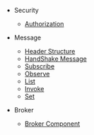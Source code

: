 * Security
  * [Authorization](Authorization.md)

* Message
  * [Header Structure](methods/Header-Structure.md)
  * [HandShake Message](handshake/Handshake-Message.md)
  * [Subscribe](methods/Subscribe.md)
  * [Observe](methods/Method-Observe.md)
  * [List](methods/Method-List.md)
  * [Invoke](methods/Method-Invoke.md)
  * [Set](methods/Method-Set.md)

* Broker 
  * [Broker Component](Broker-Component.md)



